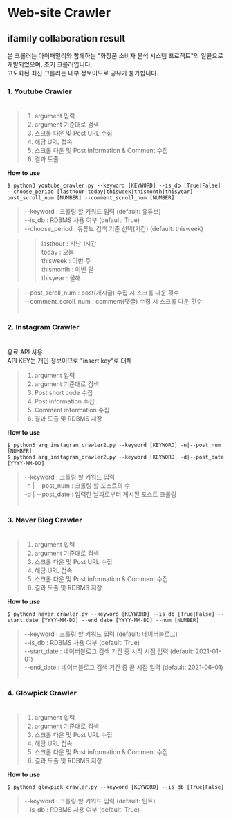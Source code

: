 # Web-site Crawler
## ifamily collaboration result

본 크롤러는 아이패밀리와 함께하는 "화장품 소비자 분석 시스템 프로젝트"의 일환으로 개발되었으며, 초기 크롤러입니다. <br>
고도화된 최신 크롤러는 내부 정보이므로 공유가 불가합니다.

### 1. Youtube Crawler<br><br>
>1. argument 입력<br>
>2. argument 기준대로 검색<br>
>3. 스크롤 다운 및 Post URL 수집<br>
>4. 해당 URL 접속<br>
>5. 스크롤 다운 및 Post information & Comment 수집<br>
>6. 결과 도출<br>

**How to use**
```
$ python3 youtube_crawler.py --keyword [KEYWORD] --is_db [True|False] --choose_period [lasthour|today|thisweek|thismonth|thisyear] --post_scroll_num [NUMBER] --comment_scroll_num [NUMBER] 
```
>--keyword : 크롤링 할 키워드 입력 (default: 유튜브)<br>
>--is_db : RDBMS 사용 여부 (default: True)<br>
>--choose_period : 유튜브 검색 기준 선택(기간) (default: thisweek)<br>

>>lasthour : 지난 1시간 <br>
>>today : 오늘 <br>
>>thisweek : 이번 주 <br>
>>thismonth : 이번 달 <br>
>>thisyear : 올해 <br>

>--post_scroll_num : post(게시글) 수집 시 스크롤 다운 횟수<br>
>--comment_scroll_num : comment(댓글) 수집 시 스크롤 다운 횟수<br><br>

### 2. Instagram Crawler<br><br>
유료 API 사용<br>
API KEY는 개인 정보이므로 "insert key"로 대체<br>

>1. argument 입력<br>
>2. argument 기준대로 검색<br>
>3. Post short code 수집<br>
>4. Post information 수집<br>
>5. Comment information 수집<br>
>6. 결과 도출 및 RDBMS 저장<br>

**How to use**
```
$ python3 arg_instagram_crawler2.py --keyword [KEYWORD] -n|--post_num [NUMBER]
$ python3 arg_instagram_crawler2.py --keyword [KEYWORD] -d|--post_date [YYYY-MM-DD]
```
>--keyword : 크롤링 할 키워드 입력<br>
>-n | --post_num : 크롤링 할 포스트의 수<br>
>-d | --post_date : 입력한 날짜로부터 게시된 포스트 크롤링<br><br>

### 3. Naver Blog Crawler<br><br>
>1. argument 입력<br>
>2. argument 기준대로 검색<br>
>3. 스크롤 다운 및 Post URL 수집<br>
>4. 해당 URL 접속<br>
>5. 스크롤 다운 및 Post information & Comment 수집<br>
>6. 결과 도출 및 RDBMS 저장<br>

**How to use**
```
$ python3 naver_crawler.py --keyword [KEYWORD] --is_db [True|False] --start_date [YYYY-MM-DD] --end_date [YYYY-MM-DD] --num [NUMBER]
```
>--keyword : 크롤링 할 키워드 입력 (default: 네이버블로그)<br>
>--is_db : RDBMS 사용 여부 (default: True)<br>
>--start_date : 네이버블로그 검색 기간 중 시작 시점 입력 (default: 2021-01-01)<br>
>--end_date : 네이버블로그 검색 기간 중 끝 시점 입력 (default: 2021-06-01)<br><br>

### 4. Glowpick Crawler<br><br>
>1. argument 입력<br>
>2. argument 기준대로 검색<br>
>3. 스크롤 다운 및 Post URL 수집<br>
>4. 해당 URL 접속<br>
>5. 스크롤 다운 및 Post information & Comment 수집<br>
>6. 결과 도출 및 RDBMS 저장<br>

**How to use**
```
$ python3 glowpick_crawler.py --keyword [KEYWORD] --is_db [True|False]
```
>--keyword : 크롤링 할 키워드 입력 (default: 틴트)<br>
>--is_db : RDBMS 사용 여부 (default: True)<br>
